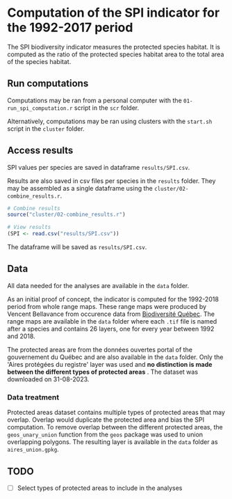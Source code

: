 # Computation of the SPI indicator for the 1992-2017 period

The SPI biodiversity indicator measures the protected species habitat. It is computed as the ratio of the protected species habitat area to the total area of the species habitat. 


## Run computations

Computations may be ran from a personal computer with the `01-run_spi_computation.r` script in the `scr` folder. 

Alternatively, computations may be ran using clusters with the `start.sh` script in the `cluster` folder.


## Access results

SPI values per species are saved in dataframe `results/SPI.csv`.

Results are also saved in csv files per species in the `results` folder. They may be assembled as a single dataframe using the `cluster/02-combine_results.r`.

```r
# Combine results
source("cluster/02-combine_results.r")

# View results
(SPI <- read.csv("results/SPI.csv"))
```

The dataframe will be saved as `results/SPI.csv`.


## Data

All data needed for the analyses are available in the `data` folder.

As an initial proof of concept, the indicator is computed for the 1992-2018 period from whole range maps. These range maps were produced by Vencent Bellavance from occurence data from [Biodiversité Québec](https://biodiversite-quebec.ca/). The range maps are available in the `data` folder where each `.tif` file is named after a species and contains 26 layers, one for every year between 1992 and 2018. 

The protected areas are from the données ouvertes portal of the gouvernement du Québec and are also available in the `data` folder. Only the 'Aires protégées du registre' layer was used and **no distinction is made between the different types of protected areas** . The dataset was downloaded on 31-08-2023.

### Data treatment

Protected areas dataset contains multiple types of protected areas that may overlap. Overlap would duplicate the protected area and bias the SPI computation. To remove overlap between the different protected areas, the `geos_unary_union` function from the `geos` package was used to union overlapping polygons. The resulting layer is available in the `data` folder as `aires_union.gpkg`.


## TODO

- [ ] Select types of protected areas to include in the analyses
